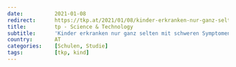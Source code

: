 ```yaml
---
date:          2021-01-08
redirect:      https://tkp.at/2021/01/08/kinder-erkranken-nur-ganz-selten-mit-schweren-symptomen-an-covid-19/
title:         tp - Science & Technology
subtitle:      'Kinder erkranken nur ganz selten mit schweren Symptomen an Covid-19'
country:       AT
categories:    [Schulen, Studie]
tags:          [tkp, kind]
---
```

